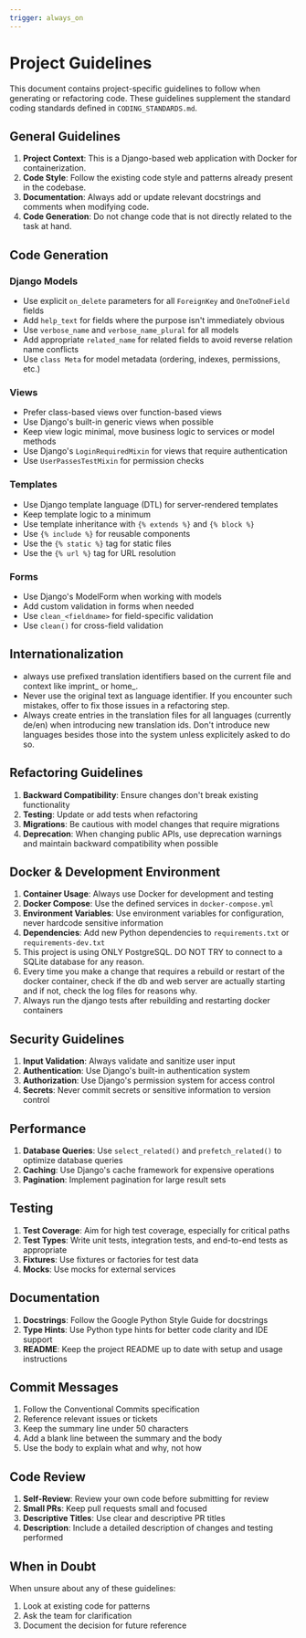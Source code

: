 ```yaml
---
trigger: always_on
---
```


# Project Guidelines

This document contains project-specific guidelines to follow when generating or refactoring code. These guidelines supplement the standard coding standards defined in `CODING_STANDARDS.md`.

## General Guidelines

1. **Project Context**: This is a Django-based web application with Docker for containerization.
2. **Code Style**: Follow the existing code style and patterns already present in the codebase.
3. **Documentation**: Always add or update relevant docstrings and comments when modifying code.
4. **Code Generation**: Do not change code that is not directly related to the task at hand.

## Code Generation

### Django Models
- Use explicit `on_delete` parameters for all `ForeignKey` and `OneToOneField` fields
- Add `help_text` for fields where the purpose isn't immediately obvious
- Use `verbose_name` and `verbose_name_plural` for all models
- Add appropriate `related_name` for related fields to avoid reverse relation name conflicts
- Use `class Meta` for model metadata (ordering, indexes, permissions, etc.)

### Views
- Prefer class-based views over function-based views
- Use Django's built-in generic views when possible
- Keep view logic minimal, move business logic to services or model methods
- Use Django's `LoginRequiredMixin` for views that require authentication
- Use `UserPassesTestMixin` for permission checks

### Templates
- Use Django template language (DTL) for server-rendered templates
- Keep template logic to a minimum
- Use template inheritance with `{% extends %}` and `{% block %}`
- Use `{% include %}` for reusable components
- Use the `{% static %}` tag for static files
- Use the `{% url %}` tag for URL resolution

### Forms
- Use Django's ModelForm when working with models
- Add custom validation in forms when needed
- Use `clean_<fieldname>` for field-specific validation
- Use `clean()` for cross-field validation

## Internationalization
- always use prefixed translation identifiers based on the current file and context like imprint_ or home_.
- Never use the original text as language identifier. If you encounter such mistakes, offer to fix those issues in a refactoring step.
- Always create entries in the translation files for all languages (currently de/en) when introducing new translation ids. Don't introduce new languages besides those into the system unless explicitely asked to do so.

## Refactoring Guidelines

1. **Backward Compatibility**: Ensure changes don't break existing functionality
2. **Testing**: Update or add tests when refactoring
3. **Migrations**: Be cautious with model changes that require migrations
4. **Deprecation**: When changing public APIs, use deprecation warnings and maintain backward compatibility when possible

## Docker & Development Environment

1. **Container Usage**: Always use Docker for development and testing
2. **Docker Compose**: Use the defined services in `docker-compose.yml`
3. **Environment Variables**: Use environment variables for configuration, never hardcode sensitive information
4. **Dependencies**: Add new Python dependencies to `requirements.txt` or `requirements-dev.txt`
5. This project is using ONLY PostgreSQL. DO NOT TRY to connect to a SQLite database for any reason.
6. Every time you make a change that requires a rebuild or restart of the docker container, check if the db and web server are actually starting and if not, check the log files for reasons why.
7. Always run the django tests after rebuilding and restarting docker containers

## Security Guidelines

1. **Input Validation**: Always validate and sanitize user input
2. **Authentication**: Use Django's built-in authentication system
3. **Authorization**: Use Django's permission system for access control
4. **Secrets**: Never commit secrets or sensitive information to version control

## Performance

1. **Database Queries**: Use `select_related()` and `prefetch_related()` to optimize database queries
2. **Caching**: Use Django's cache framework for expensive operations
3. **Pagination**: Implement pagination for large result sets

## Testing

1. **Test Coverage**: Aim for high test coverage, especially for critical paths
2. **Test Types**: Write unit tests, integration tests, and end-to-end tests as appropriate
3. **Fixtures**: Use fixtures or factories for test data
4. **Mocks**: Use mocks for external services

## Documentation

1. **Docstrings**: Follow the Google Python Style Guide for docstrings
2. **Type Hints**: Use Python type hints for better code clarity and IDE support
3. **README**: Keep the project README up to date with setup and usage instructions

## Commit Messages

1. Follow the Conventional Commits specification
2. Reference relevant issues or tickets
3. Keep the summary line under 50 characters
4. Add a blank line between the summary and the body
5. Use the body to explain what and why, not how

## Code Review

1. **Self-Review**: Review your own code before submitting for review
2. **Small PRs**: Keep pull requests small and focused
3. **Descriptive Titles**: Use clear and descriptive PR titles
4. **Description**: Include a detailed description of changes and testing performed

## When in Doubt

When unsure about any of these guidelines:
1. Look at existing code for patterns
2. Ask the team for clarification
3. Document the decision for future reference
